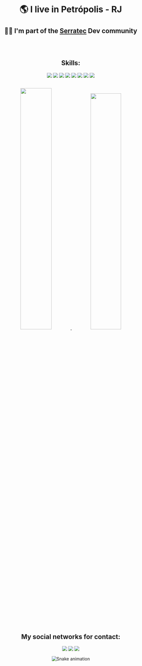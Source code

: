 <p align="center">
  
</p>

<div align="center"> 
   <div>
     <h1>
      🌎 I live in <strong>Petrópolis - RJ</strong>
       </br>
       <h2>
        👨‍🎓 I'm part of the <a href="https://serratec.org">Serratec</a> Dev community 
       </h2>
     </h1>
   </div>
 </div>
 
</br>
</br>

<h2 align="center">Skills:</h2>

<div align="center">
<img align="center" src="https://img.shields.io/badge/HTML5-E34F26?style=for-the-badge&logo=html5&logoColor=white">

<img align="center" src="https://img.shields.io/badge/CSS3-1572B6?style=for-the-badge&logo=css3&logoColor=white">

<img align="center"  src="https://img.shields.io/badge/JavaScript-F7DF1E?style=for-the-badge&logo=javascript&logoColor=black">

<img align="center" src="https://img.shields.io/badge/React-20232A?style=for-the-badge&logo=react&logoColor=61DAFB">

<img align="center" src="https://img.shields.io/badge/GIT-E44C30?style=for-the-badge&logo=git&logoColor=white">

<img align="center" src="https://img.shields.io/badge/Java-ED8B00?style=for-the-badge&logo=java&logoColor=white">

<img align="center" src="https://img.shields.io/badge/Spring-6DB33F?style=for-the-badge&logo=spring&logoColor=white">
  
<img align="center" src="https://img.shields.io/badge/TypeScript-007ACC?style=for-the-badge&logo=typescript&logoColor=white">  
 
 </br>
 </br>
 </br>
 
<div width="100%" align="center" >
  <a href="https://github.com/dev-jefferson-souza">
    <img  width="45%"  src="https://github-readme-stats.vercel.app/api?username=dev-jefferson-souza&count_private=true&include_all_commits=true&show_icons=true&theme=dracula&hide_border=false&show_owner=true"/> 
    <img  width="44.5%"  src="https://github-readme-stats.vercel.app/api/top-langs/?username=dev-jefferson-souza&theme=dracula&hide_border=false&&layout=compact"/>
 </a>
</div>
  
<div align="center">
<h2>My social networks for contact:</h2>
</div>

<div align="center" style="display: inline-block">
  <a href="https://www.instagram.com/bad7k_/" target="_blank"><img src="https://img.shields.io/badge/-Instagram-%23E4405F?style=for-the-badge&logo=instagram&logoColor=white" target="_blank"></a> 
  <a href="https://www.linkedin.com/in/jefferson-de-souza-/" target="_blank"><img src="https://img.shields.io/badge/-LinkedIn-%230077B5?style=for-the-badge&logo=linkedin&logoColor=white" target="_blank"></a> 
  <a href="https://mail.google.com/mail/?view=cm&fs=1&to=jefferson.souza.correa@gmail.com"><img src="https://img.shields.io/badge/Gmail-D14836?style=for-the-badge&logo=gmail&logoColor=white"/></a>
</div>

</div>

<div align="center"> 
  
  ![Snake animation](https://github.com/danielbped/danielbped/blob/output/github-contribution-grid-snake.svg)  
  
</div>

